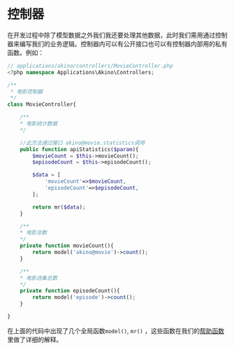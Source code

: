 # 控制器

在开发过程中除了模型数据之外我们我还要处理其他数据，此时我们需用通过控制器来编写我们的业务逻辑。控制器内可以有公开接口也可以有控制器内部用的私有函数。例如：
```php
// applications/akino/controllers/MovieController.php
<?php namespace Applications\Akino\Controllers;

/**
 * 电影控制器 
 */
class MovieController{

    /**
    * 电影统计数据
    */

    //此方法通过接口 akino@movie.statistics调用
    public function apiStatistics($param){
        $movieCount = $this->movieCount();
        $episodeCount = $this->episodeCount();

        $data = [
            'movieCount'=>$movieCount,
            'episodeCount'=>$episodeCount,
        ];

        return mr($data);
    }

    /**
    * 电影总数
    */
    private function movieCount(){
        return model('akino@movie')->count();
    }

    /**
    * 电影选集总数
    */
    private function episodeCount(){
        return model('episode')->count();
    }

}
```
在上面的代码中出现了几个全局函数`model()`, `mr()` ，这些函数在我们的[帮助函数](helpers.md)里做了详细的解释。